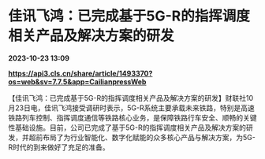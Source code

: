 # 佳讯飞鸿：已完成基于5G-R的指挥调度相关产品及解决方案的研发

**2023-10-23 13:09**

**https://api3.cls.cn/share/article/1493370?os=web&sv=7.7.5&app=CailianpressWeb**

【佳讯飞鸿：已完成基于5G-R的指挥调度相关产品及解决方案的研发】财联社10月23日电，佳讯飞鸿接受调研时表示，5G-R系统主要承载未来铁路，特别是高速铁路列车控制、指挥调度通信等铁路核心业务，是保障铁路行车安全、顺畅的关键性基础设施。目前，公司已完成了基于5G-R的指挥调度相关产品及解决方案的研发，并超前布局了为行业智能化、数字化赋能的众多核心产品与解决方案，为5G-R时代的到来做好了充足的准备。